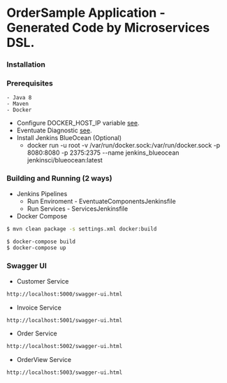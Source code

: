 # OrderSample Application - Generated Code by Microservices DSL. 
### Installation

### Prerequisites
	- Java 8
	- Maven 
	- Docker
		
- Configure DOCKER_HOST_IP variable [see](http://eventuate.io/docs/usingdocker.html).
- Eventuate Diagnostic [see](https://github.com/eventuate-local-docker-images/eventuateio-docker-networking-diagnostics).
- Install Jenkins BlueOcean (Optional)
	- docker run -u root -v /var/run/docker.sock:/var/run/docker.sock -p 8080:8080 -p 2375:2375 --name jenkins_blueocean jenkinsci/blueocean:latest

### Building and Running (2 ways)

- Jenkins Pipelines
	- Run Enviroment - EventuateComponentsJenkinsfile
	- Run Services - ServicesJenkinsfile
- Docker Compose
```sh
$ mvn clean package -s settings.xml docker:build
```

```sh
$ docker-compose build
$ docker-compose up
```

### Swagger UI
- Customer Service
```sh
http://localhost:5000/swagger-ui.html
```
- Invoice Service
```sh
http://localhost:5001/swagger-ui.html
```
- Order Service
```sh
http://localhost:5002/swagger-ui.html
```
- OrderView Service
```sh
http://localhost:5003/swagger-ui.html
```
